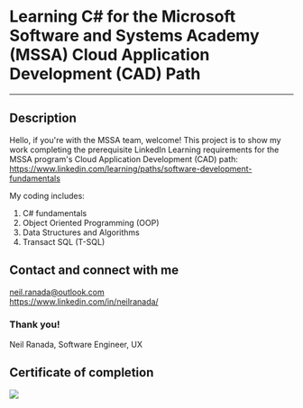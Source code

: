 # Learning C# for the Microsoft Software and Systems Academy (MSSA) Cloud Application Development (CAD) Path
***

## Description
Hello, if you're with the MSSA team, welcome! This project is to show my work completing the prerequisite LinkedIn Learning requirements for the MSSA program's Cloud Application Development (CAD) path: https://www.linkedin.com/learning/paths/software-development-fundamentals 

My coding includes:
1. C# fundamentals 
2. Object Oriented Programming (OOP)
3. Data Structures and Algorithms
4. Transact SQL (T-SQL)


## Contact and connect with me
neil.ranada@outlook.com </br>
https://www.linkedin.com/in/neilranada/

### Thank you!
Neil Ranada, Software Engineer, UX

## Certificate of completion
<img src="./public/CertificateOfCompletion_Software Development Fundamentals-neil-ranada" >

